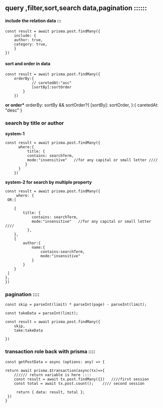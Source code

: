 ## query ,filter,sort,search data,pagination ::::::

#### include the relation data :::

    const result = await prisma.post.findMany({
        include: {
        author: true,
        category: true,
        }
    })

#### sort and order in data

    const result = await prisma.post.findMany({
        orderBy:{
                // caretedAt:"asc"
                [sortBy]:sortOrder
            }
        })

**or order\***
orderBy:
sortBy && sortOrder?{
[sortBy]: sortOrder,
}:{ caretedAt: "desc" }

### search by title or author

**system-1**

    const result = await prisma.post.findMany({
          where:{
              title: {
              contains: searchTerm,
              mode:"insensitive"   //for any capital or small letter ////
             }
          }
        })

**system-2 for search by multiple property**

    const result = await prisma.post.findMany({
         where: {
     OR:[

        {
            title: {
                contains: searchTerm,
                mode:"insensitive"   //for any capital or small letter ////
              },
        },
        {
            author:{
                name:{
                    contains:searchTerm,
                    mode:"insensitive"
                }
            }
        }
     ]
    },
    })

### pagination ::::

    const skip = parseInt(limit) * parseInt(page) - parseInt(limit);

    const takeData = parseInt(limit);

    const result = await prisma.post.findMany({
        skip,
        take:takeData

    })


### transaction role back with prisma ::::

    const getPostData = async (options: any) => {

    return await prisma.$transaction(async(tx)=>{
        ////// return variable is here ::::
        const result = await tx.post.findMany({})   ////first session
        const total = await tx.post.count();    //// second session 

         return { data: result, total };
     })
    }
